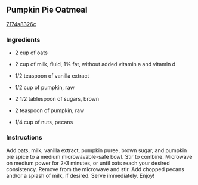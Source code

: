 ## Pumpkin Pie Oatmeal

[7174a8326c](http://tastykitchen.com/recipes/breakfastbrunch/pumpkin-pie-oatmeal-5/)

### Ingredients

 - 2 cup of oats

 - 2 cup of milk, fluid, 1% fat, without added vitamin a and vitamin d

 - 1/2 teaspoon of vanilla extract

 - 1/2 cup of pumpkin, raw

 - 2 1/2 tablespoon of sugars, brown

 - 2 teaspoon of pumpkin, raw

 - 1/4 cup of nuts, pecans

### Instructions

Add oats, milk, vanilla extract, pumpkin puree, brown sugar, and pumpkin pie spice to a medium microwavable-safe bowl. Stir to combine. Microwave on medium power for 2-3 minutes, or until oats reach your desired consistency. Remove from the microwave and stir. Add chopped pecans and/or a splash of milk, if desired. Serve immediately. Enjoy!